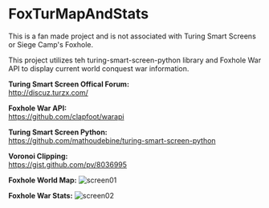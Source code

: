 # FoxTurMapAndStats

This is a fan made project and is not associated with Turing Smart Screens or Siege Camp's Foxhole.

This project utilizes teh turing-smart-screen-python library and Foxhole War API to display current world conquest war information.

**Turing Smart Screen Offical Forum:**
<br />
http://discuz.turzx.com/

**Foxhole War API:**
<br />
https://github.com/clapfoot/warapi

**Turing Smart Screen Python:**
<br />
https://github.com/mathoudebine/turing-smart-screen-python

**Voronoi Clipping:**
<br />
https://gist.github.com/pv/8036995




**Foxhole World Map:**
![screen01](https://github.com/fxn342/FoxTurMapAndStats/assets/141661840/0439cc06-40df-4111-8cd8-1ca2d950da22)

**Foxhole War Stats:**
![screen02](https://github.com/fxn342/FoxTurMapAndStats/assets/141661840/9dcd2317-c1f4-437f-8f5f-f2d27627634d)
